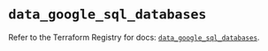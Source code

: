 # `data_google_sql_databases`

Refer to the Terraform Registry for docs: [`data_google_sql_databases`](https://registry.terraform.io/providers/hashicorp/google/6.20.0/docs/data-sources/sql_databases).
